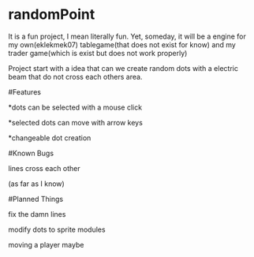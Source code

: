 # randomPoint
It is a fun project, I mean literally fun. Yet, someday, it will be a engine for my own(eklekmek07) tablegame(that does not exist for know) and my trader game(which is exist but does not work properly)

Project start with a idea that can we create random dots with a electric beam that do not cross each others area.

#Features

*dots can be selected with a mouse click

*selected dots can move with arrow keys

*changeable dot creation
 
#Known Bugs

lines cross each other 

(as far as I know)

#Planned Things

fix the damn lines

modify dots to sprite modules

moving a player maybe
